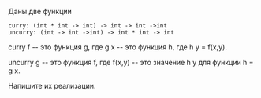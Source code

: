 Даны две функции

    curry: (int * int -> int) -> int -> int ->int
    uncurry: (int -> int ->int) -> int * int -> int

curry f -- это функция g, где g x -- это функция h, где h y = f(x,y).

uncurry g -- это функция f, где f(x,y) -- это значение h y для функции h = g x.

Напишите их реализации. 